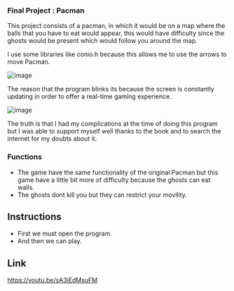 ### Final Project : Pacman

This project consists of a pacman, in which it would be on a map where the balls that you have to eat would appear,
this would have difficulty since the ghosts would be present which would follow you around the map.

I use some libraries like conio.h because this allows me to use the arrows to move Pacman.

![image](https://user-images.githubusercontent.com/88119902/142381200-5190c897-4af1-406f-9c56-23f76634a4eb.png)


The reason that the program blinks its because the screen is constantly updating in order to offer a real-time gaming experience.

![image](https://user-images.githubusercontent.com/88119902/142381551-81a41128-82e6-44da-a5f2-bfd32c56678a.png)


The truth is that I had my complications at the time of doing this program but I was able to support myself
well thanks to the book and to search the internet for my doubts about it.



### Functions

- The game have the same functionality of the original Pacman but this game have a little bit more of difficulty because the ghosts can eat walls.
- The ghosts dont kill you but they can restrict your movility.

## Instructions

- First we must open the program.
- And then we can play.

## Link
https://youtu.be/sA3iEdMsuFM


